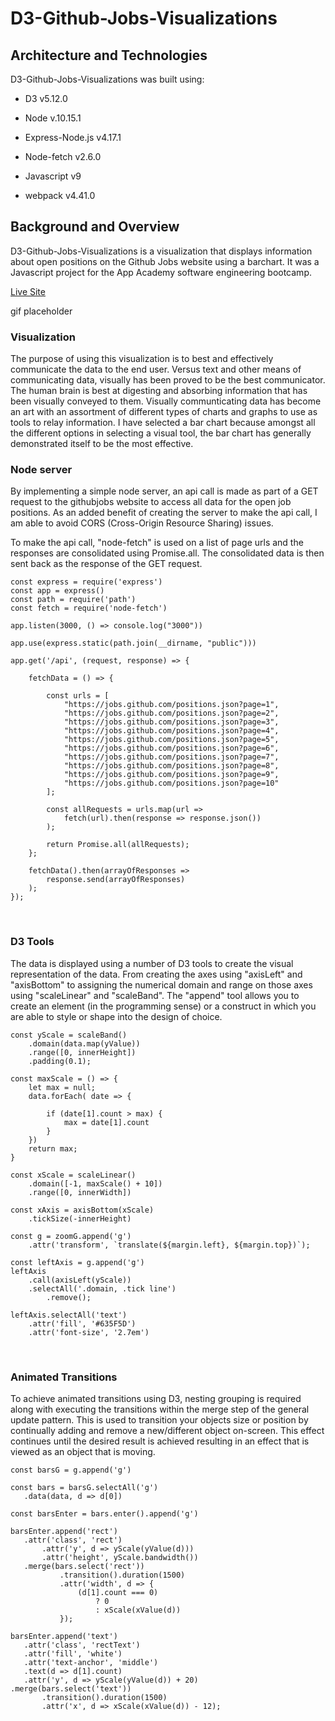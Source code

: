 # D3-Github-Jobs-Visualizations

## Architecture and Technologies


D3-Github-Jobs-Visualizations was built using:

* D3 v5.12.0

* Node v.10.15.1

* Express-Node.js v4.17.1

* Node-fetch v2.6.0

* Javascript v9

* webpack v4.41.0
&nbsp;
&nbsp;
&nbsp;
## Background and Overview

D3-Github-Jobs-Visualizations is a visualization that displays information about open positions on the Github Jobs website using a barchart. It was a Javascript project for the App Academy software engineering bootcamp.

[Live Site](http://www.d3githubjobsvisualization.com/)

gif placeholder
&nbsp;
&nbsp;
&nbsp;
### Visualization

The purpose of using this visualization is to best and effectively communicate the data to the end user.  Versus text and other means of communicating data, visually has been proved to be the best communicator.  The human brain is best at digesting and absorbing information that has been visually conveyed to them.  Visually communticating data has become an art with an assortment of different types of charts and graphs to use as tools to relay information.  I have selected a bar chart because amongst all the different options in selecting a visual tool, the bar chart has generally demonstrated itself to be the most effective. 
&nbsp;
&nbsp;
### Node server

By implementing a simple node server, an api call is made as part of a GET request to the githubjobs website to access all data for the open job positions. As an added benefit of creating the server to make the api call, I am able to avoid CORS (Cross-Origin Resource Sharing) issues. 

To make the api call, "node-fetch" is used on a list of page urls and the responses are consolidated using Promise.all. The consolidated data is then sent back as the response of the GET request.

```
const express = require('express')
const app = express()
const path = require('path')
const fetch = require('node-fetch')

app.listen(3000, () => console.log("3000"))

app.use(express.static(path.join(__dirname, "public")))

app.get('/api', (request, response) => {

    fetchData = () => {

        const urls = [
            "https://jobs.github.com/positions.json?page=1",
            "https://jobs.github.com/positions.json?page=2",
            "https://jobs.github.com/positions.json?page=3",
            "https://jobs.github.com/positions.json?page=4",
            "https://jobs.github.com/positions.json?page=5",
            "https://jobs.github.com/positions.json?page=6",
            "https://jobs.github.com/positions.json?page=7",
            "https://jobs.github.com/positions.json?page=8",
            "https://jobs.github.com/positions.json?page=9",
            "https://jobs.github.com/positions.json?page=10"
        ];

        const allRequests = urls.map(url =>
            fetch(url).then(response => response.json())
        );

        return Promise.all(allRequests);
    };

    fetchData().then(arrayOfResponses =>
        response.send(arrayOfResponses)
    );
});
```
&nbsp;
&nbsp;
### D3 Tools

The data is displayed using a number of D3 tools to create the visual representation of the data.  From creating the axes using "axisLeft" and "axisBottom" to assigning the numerical domain and range on those axes using "scaleLinear" and "scaleBand". The "append" tool allows you to create an element (in the programming sense) or a construct in which you are able to style or shape into the design of choice.  

```
const yScale = scaleBand()
    .domain(data.map(yValue))
    .range([0, innerHeight])
    .padding(0.1);

const maxScale = () => {
    let max = null;
    data.forEach( date => {
        
        if (date[1].count > max) {
            max = date[1].count
        }
    })
    return max;
}
    
const xScale = scaleLinear()
    .domain([-1, maxScale() + 10])
    .range([0, innerWidth])  

const xAxis = axisBottom(xScale)
    .tickSize(-innerHeight)

const g = zoomG.append('g')
    .attr('transform', `translate(${margin.left}, ${margin.top})`);

const leftAxis = g.append('g')
leftAxis
    .call(axisLeft(yScale))
    .selectAll('.domain, .tick line')
        .remove();        

leftAxis.selectAll('text')
    .attr('fill', '#635F5D')
    .attr('font-size', '2.7em')
```
&nbsp;
&nbsp;
### Animated Transitions

 To achieve animated transitions using D3, nesting grouping is required along with executing the transitions within the merge step of the general update pattern.  This is used to transition your objects size or position by continually adding and remove a new/different object on-screen. This effect continues until the desired result is achieved resulting in an effect that is viewed as an object that is moving. 
 
 ```
 const barsG = g.append('g')

const bars = barsG.selectAll('g')
    .data(data, d => d[0])

const barsEnter = bars.enter().append('g')

barsEnter.append('rect')
    .attr('class', 'rect')
        .attr('y', d => yScale(yValue(d)))
        .attr('height', yScale.bandwidth())
    .merge(bars.select('rect'))
            .transition().duration(1500)
            .attr('width', d => {                    
                (d[1].count === 0) 
                    ? 0 
                    : xScale(xValue(d))
            });

barsEnter.append('text')
    .attr('class', 'rectText')
    .attr('fill', 'white')
    .attr('text-anchor', 'middle')
    .text(d => d[1].count)
    .attr('y', d => yScale(yValue(d)) + 20)
.merge(bars.select('text'))
        .transition().duration(1500)
        .attr('x', d => xScale(xValue(d)) - 12);
 ``` 
 
 
